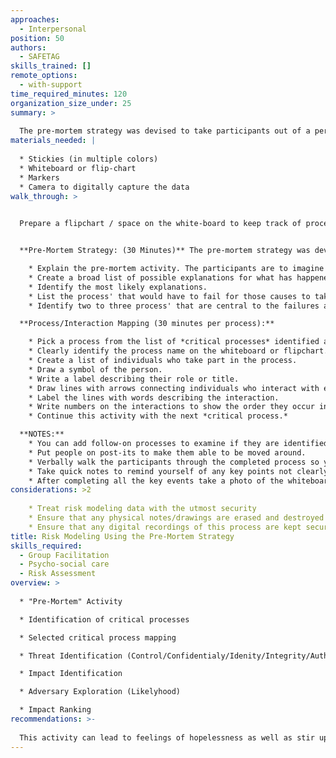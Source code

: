 ```yaml
---
approaches:
  - Interpersonal
position: 50
authors:
  - SAFETAG
skills_trained: []
remote_options:
  - with-support
time_required_minutes: 120
organization_size_under: 25
summary: >
  
  The pre-mortem strategy was devised to take participants out of a perspective of defending their plans and strategies and shielding themselves from flaws. They are given "a perspective where they [are] actively searching for flaws in their own plan." [^pre-mortum]. 
materials_needed: |
  
  * Stickies (in multiple colors)
  * Whiteboard or flip-chart
  * Markers
  * Camera to digitally capture the data
walk_through: >
  

  Prepare a flipchart / space on the white-board to keep track of process', threats, impacts, and adversaries that are identified during other activities. Participants can easily get ahead of the process as they explore individual ideas. Keeping a space for these "upcoming" activities will help re-center them on the activity at hand.


  **Pre-Mortem Strategy: (30 Minutes)** The pre-mortem strategy was devised to take participants out of a perspective of defending their plans and strategies and shielding themselves from flaws. They are given "a perspective where they [are] actively searching for flaws in their own plan." [^pre-mortum]

    * Explain the pre-mortem activity. The participants are to imagine that it is months into the future and they have continued doing their work as normal. And something happened that left them entirely unable to function or functioning at a very poor level. "That is all they know; they have to explain what has happened." [^pre-mortum]
    * Create a broad list of possible explanations for what has happened.
    * Identify the most likely explanations.
    * List the process' that would have to fail for those causes to take effect.
    * Identify two to three process' that are central to the failures and write them on a list of *critical process'.*

  **Process/Interaction Mapping (30 minutes per process):**

    * Pick a process from the list of *critical processes* identified above.
    * Clearly identify the process name on the whiteboard or flipchart.
    * Create a list of individuals who take part in the process.
    * Draw a symbol of the person.
    * Write a label describing their role or title.
    * Draw lines with arrows connecting individuals who interact with each other in this process.
    * Label the lines with words describing the interaction.
    * Write numbers on the interactions to show the order they occur in.
    * Continue this activity with the next *critical process.*

  **NOTES:**
    * You can add follow-on processes to examine if they are identified as critical by the participants during this activity. Specifically, the exercises in the Threat Assessment section pair well.
  	* Put people on post-its to make them able to be moved around.
    * Verbally walk the participants through the completed process so you ensure you didn't miss anything.
    * Take quick notes to remind yourself of any key points not clearly marked on the map before they move on to the next activity.
    * After completing all the key events take a photo of the whiteboard / store the chart-paper for later documentation.
considerations: >2
  
    * Treat risk modeling data with the utmost security
    * Ensure that any physical notes/drawings are erased and destroyed once digitally recorded.
    * Ensure that any digital recordings of this process are kept secure and encrypted. 
title: Risk Modeling Using the Pre-Mortem Strategy
skills_required:
  - Group Facilitation
  - Psycho-social care
  - Risk Assessment
overview: >
  
  * "Pre-Mortem" Activity

  * Identification of critical processes

  * Selected critical process mapping

  * Threat Identification (Control/Confidentialy/Idenity/Integrity/Authentication/Access)

  * Impact Identification

  * Adversary Exploration (Likelyhood)

  * Impact Ranking
recommendations: >-
  
  This activity can lead to feelings of hopelessness as well as stir up direct fears or challenges that the staff face. It is important to remind the staff that any risk can be mitigated, and indeed it is the goal of an audit to identify the highest priority ones based on actual likelihood and provide guidance on mitigation.
---
```

